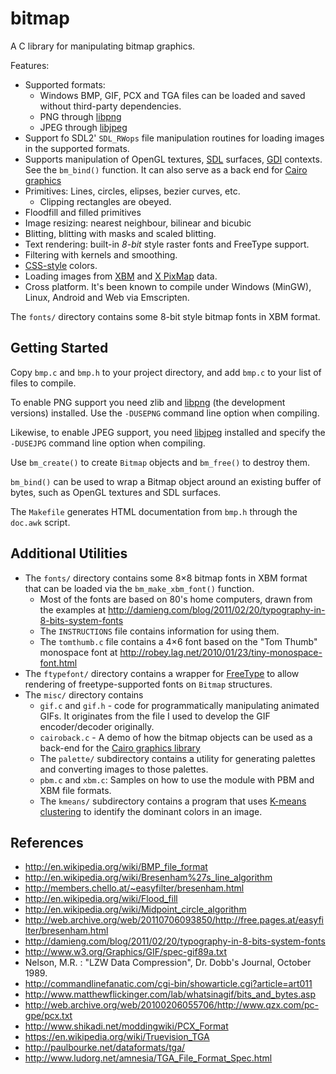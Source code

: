 # bitmap

A C library for manipulating bitmap graphics.

Features:
* Supported formats:
  * Windows BMP, GIF, PCX and TGA files can be loaded and saved without third-party
    dependencies.
  * PNG through [libpng](http://www.libpng.org)
  * JPEG through [libjpeg](http://www.ijg.org/)
* Support fo SDL2' `SDL_RWops` file manipulation routines for loading images in
  the supported formats.
* Supports manipulation of OpenGL textures, [SDL](https://www.libsdl.org/) surfaces,
  [GDI](https://en.wikipedia.org/wiki/Graphics_Device_Interface) contexts. See the
  `bm_bind()` function. It can also serve as a back end for
  [Cairo graphics](https://cairographics.org)
* Primitives: Lines, circles, elipses, bezier curves, etc.
  * Clipping rectangles are obeyed.
* Floodfill and filled primitives
* Image resizing: nearest neighbour, bilinear and bicubic
* Blitting, blitting with masks and scaled blitting.
* Text rendering: built-in _8-bit_ style raster fonts and FreeType support.
* Filtering with kernels and smoothing.
* [CSS-style](http://en.wikipedia.org/wiki/Web_colors) colors.
* Loading images from [XBM](https://en.wikipedia.org/wiki/X_BitMap) and
  [X PixMap](https://en.wikipedia.org/wiki/X_PixMap) data.
* Cross platform. It's been known to compile under Windows (MinGW), Linux,
  Android and Web via Emscripten.

The `fonts/` directory contains some 8-bit style bitmap fonts in XBM format.

## Getting Started

Copy `bmp.c` and `bmp.h` to your project directory, and add `bmp.c` to your
list of files to compile.

To enable PNG support you need zlib and [libpng](http://www.libpng.org) (the
development versions) installed. Use the `-DUSEPNG` command line option when
compiling.

Likewise, to enable JPEG support, you need [libjpeg](http://www.ijg.org/)
installed and specify the `-DUSEJPG` command line option when compiling.

Use `bm_create()` to create `Bitmap` objects and `bm_free()` to destroy them.

`bm_bind()` can be used to wrap a Bitmap object around an existing buffer of
bytes, such as OpenGL textures and SDL surfaces.

The `Makefile` generates HTML documentation from `bmp.h` through the `doc.awk`
script.

## Additional Utilities

* The `fonts/` directory contains some 8&times;8 bitmap fonts in XBM format
  that can be loaded via the `bm_make_xbm_font()` function.
  * Most of the fonts are based on 80's home computers, drawn from the examples
  at http://damieng.com/blog/2011/02/20/typography-in-8-bits-system-fonts
  * The `INSTRUCTIONS` file contains information for using them.
  * The `tomthumb.c` file contains a 4&times;6 font based on the "Tom Thumb"
    monospace font at http://robey.lag.net/2010/01/23/tiny-monospace-font.html
* The `ftypefont/` directory contains a wrapper for
  [FreeType](http://www.freetype.org/) to allow rendering of freetype-supported
  fonts on `Bitmap` structures.
* The `misc/` directory contains
  * `gif.c` and `gif.h` - code for programmatically manipulating animated GIFs.
    It originates from the file I used to develop the GIF encoder/decoder originally.
  * `cairoback.c` - A demo of how the bitmap objects can be used as a back-end
    for the [Cairo graphics library](https://cairographics.org)
  * The `palette/` subdirectory contains a utility for generating palettes and
    converting images to those palettes.
  * `pbm.c` and `xbm.c`: Samples on how to use the module with PBM and XBM file
    formats.
  * The `kmeans/` subdirectory contains a program that uses
    [K-means clustering](https://en.wikipedia.org/wiki/K-means_clustering)
    to identify the dominant colors in an image.

## References

- <http://en.wikipedia.org/wiki/BMP_file_format>
- <http://en.wikipedia.org/wiki/Bresenham%27s_line_algorithm>
- <http://members.chello.at/~easyfilter/bresenham.html>
- <http://en.wikipedia.org/wiki/Flood_fill>
- <http://en.wikipedia.org/wiki/Midpoint_circle_algorithm>
- <http://web.archive.org/web/20110706093850/http://free.pages.at/easyfilter/bresenham.html>
- <http://damieng.com/blog/2011/02/20/typography-in-8-bits-system-fonts>
- <http://www.w3.org/Graphics/GIF/spec-gif89a.txt>
- Nelson, M.R. : "LZW Data Compression", Dr. Dobb's Journal, October 1989.
- <http://commandlinefanatic.com/cgi-bin/showarticle.cgi?article=art011>
- <http://www.matthewflickinger.com/lab/whatsinagif/bits_and_bytes.asp>
- <http://web.archive.org/web/20100206055706/http://www.qzx.com/pc-gpe/pcx.txt>
- <http://www.shikadi.net/moddingwiki/PCX_Format>
- <https://en.wikipedia.org/wiki/Truevision_TGA>
- <http://paulbourke.net/dataformats/tga/>
- <http://www.ludorg.net/amnesia/TGA_File_Format_Spec.html>
